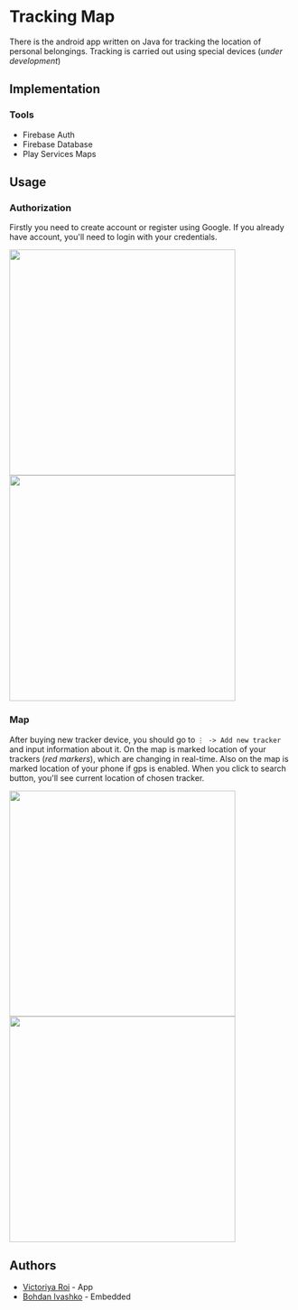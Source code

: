 # Tracking Map
There is the android app written on Java for tracking the location of personal belongings. Tracking  is carried out using special devices (_under development_)

## Implementation
### Tools
* Firebase Auth
* Firebase Database
* Play Services Maps

## Usage
### Authorization
Firstly you need to create account or register using Google. If you already have account, you'll need to login with your credentials.

<img src="img/1.jpg" width="400"/> <img src="img/2.jpg" width="400"/>

### Map
After buying new tracker device, you should go to `⋮ -> Add new tracker` and input information about it.
On the map is marked location of your trackers (_red markers_), which are changing in real-time. Also on the map is marked location of your phone if gps is enabled.
When you click to search button, you'll see current location of chosen tracker.


<img src="img/3.jpg" width="400"/> <img src="img/4.jpg" width="400"/>

## Authors
* [Victoriya Roi](https://github.com/VictoriyaRoy) - App
* [Bohdan Ivashko](https://github.com/bohdaholas) - Embedded
